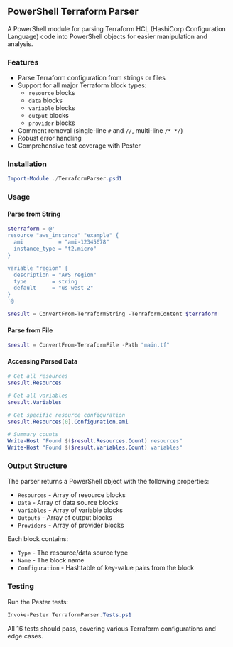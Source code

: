 ## PowerShell Terraform Parser

A PowerShell module for parsing Terraform HCL (HashiCorp Configuration Language) code into PowerShell objects for easier manipulation and analysis.

### Features

- Parse Terraform configuration from strings or files
- Support for all major Terraform block types:
  - `resource` blocks
  - `data` blocks  
  - `variable` blocks
  - `output` blocks
  - `provider` blocks
- Comment removal (single-line `#` and `//`, multi-line `/* */`)
- Robust error handling
- Comprehensive test coverage with Pester

### Installation

```powershell
Import-Module ./TerraformParser.psd1
```

### Usage

#### Parse from String

```powershell
$terraform = @'
resource "aws_instance" "example" {
  ami           = "ami-12345678"
  instance_type = "t2.micro"
}

variable "region" {
  description = "AWS region"
  type        = string
  default     = "us-west-2"
}
'@

$result = ConvertFrom-TerraformString -TerraformContent $terraform
```

#### Parse from File

```powershell
$result = ConvertFrom-TerraformFile -Path "main.tf"
```

#### Accessing Parsed Data

```powershell
# Get all resources
$result.Resources

# Get all variables  
$result.Variables

# Get specific resource configuration
$result.Resources[0].Configuration.ami

# Summary counts
Write-Host "Found $($result.Resources.Count) resources"
Write-Host "Found $($result.Variables.Count) variables"
```

### Output Structure

The parser returns a PowerShell object with the following properties:

- `Resources` - Array of resource blocks
- `Data` - Array of data source blocks
- `Variables` - Array of variable blocks
- `Outputs` - Array of output blocks
- `Providers` - Array of provider blocks

Each block contains:
- `Type` - The resource/data source type
- `Name` - The block name
- `Configuration` - Hashtable of key-value pairs from the block

### Testing

Run the Pester tests:

```powershell
Invoke-Pester TerraformParser.Tests.ps1
```

All 16 tests should pass, covering various Terraform configurations and edge cases.
